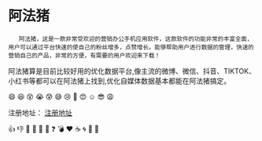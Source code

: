 # 阿法猪


```   阿法猪，这是一款非常受欢迎的营销办公手机应用软件，这款软件的功能非常的丰富全面，用户可以通过平台快速的使自己的粉丝增多，点赞增长。能够帮助用户进行数据的管理，快速的营销自己的产品，非常的方便，有需要的用户欢迎来下载！```


阿法猪算是目前比较好用的优化数据平台,像主流的微博、微信、抖音、TIKTOK、小红书等都可以在阿法猪上找到,优化自媒体数据基本都能在阿法猪搞定。

:smile: :laughing: :dizzy_face: :sob: :cold_sweat: :sweat_smile: :cry: :triumph: :heart_eyes: :relaxed: :sunglasses: :weary:


 注册地址： [注册地址](https://chengbawangluo.net/#/register?user_id=11010808) 


:+1: :-1: :100: :clap: :bell: :gift: :question: :bomb: :heart: :coffee: :cyclone: :bow: :kiss: 

